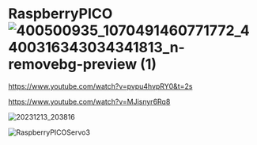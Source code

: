 # RaspberryPICO![400500935_1070491460771772_4400316343034341813_n-removebg-preview (1)](https://github.com/YakrooThai/RaspberryPICO/assets/56666070/0ed08d8e-ddcc-441e-ba91-ba68885341a5)


https://www.youtube.com/watch?v=pvpu4hvpRY0&t=2s

https://www.youtube.com/watch?v=MJisnyr6Rq8

![20231213_203816](https://github.com/YakrooThai/RaspberryPICO/assets/56666070/b6b70d1f-f3af-41cc-88f0-494fcbf834f2)


![RaspberryPICOServo3](https://github.com/YakrooThai/RaspberryPICO/assets/56666070/25e6377e-7539-4cc4-9495-8e2ce412fc59)
